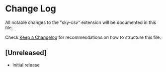 # Change Log

All notable changes to the "sky-csv" extension will be documented in this file.

Check [Keep a Changelog](http://keepachangelog.com/) for recommendations on how to structure this file.

## [Unreleased]

- Initial release